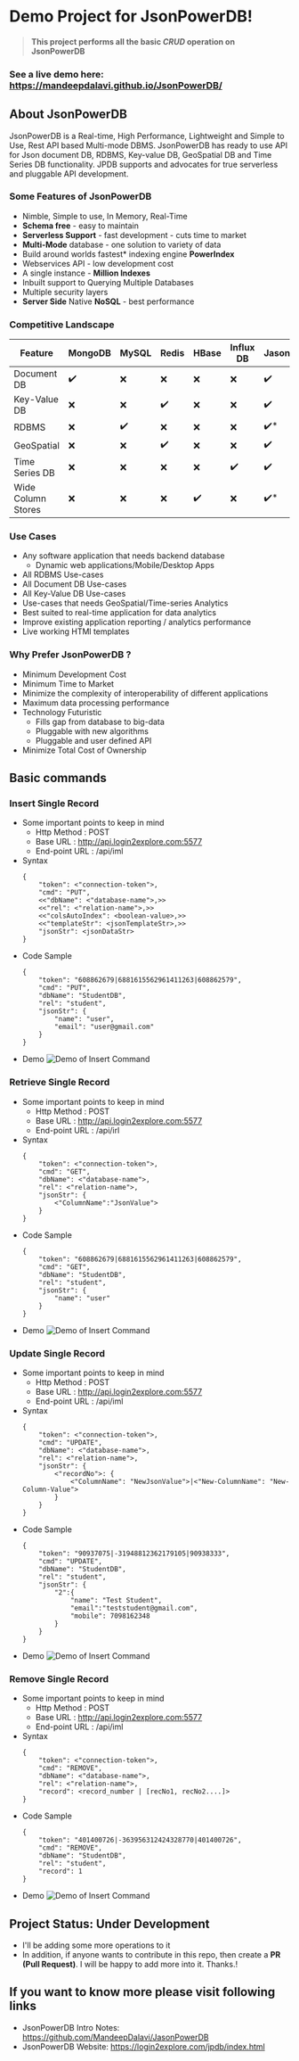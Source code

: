 # Demo Project for JsonPowerDB!

> #### This project performs all the basic *CRUD* operation on JsonPowerDB

### See a live demo here: https://mandeepdalavi.github.io/JsonPowerDB/

## About JsonPowerDB
JsonPowerDB is a Real-time, High Performance, Lightweight and Simple to Use, Rest API based Multi-mode DBMS. JsonPowerDB has ready to use API for Json document DB, RDBMS, Key-value DB, GeoSpatial DB and Time Series DB functionality. JPDB supports and advocates for true serverless and pluggable API development.

### Some Features of JsonPowerDB
- Nimble, Simple to use, In Memory, Real-Time
- **Schema free** - easy to maintain
- **Serverless Support** - fast development - cuts time to market
- **Multi-Mode** database - one solution to variety of data
- Build around worlds fastest* indexing engine **PowerIndex**
- Webservices API - low development cost
- A single instance - **Million Indexes**
- Inbuilt support to Querying Multiple Databases
- Multiple security layers
- **Server Side** Native **NoSQL** - best performance

### Competitive Landscape
|Feature| MongoDB | MySQL | Redis | HBase | Influx DB | JasonPowerDB |
|--|--|--|--|--|--|--|
| Document DB | ✔️ | ❌ | ❌ | ❌ | ❌ | ✔️ |
| Key-Value DB | ❌ | ❌ | ✔️ | ❌ | ❌ | ✔️ |
| RDBMS | ❌ | ✔️ | ❌ | ❌ | ❌ | ✔️* |
| GeoSpatial | ❌ | ❌ | ✔️ | ❌ | ❌ | ✔️ |
| Time Series DB | ❌ | ❌ | ❌ | ❌ | ✔️ | ✔️ |
| Wide Column Stores | ❌ | ❌ | ❌ | ✔️ | ❌ | ✔️* |

### Use Cases
- Any software application that needs backend database
	- Dynamic web applications/Mobile/Desktop Apps
- All RDBMS Use-cases
- All Document DB Use-cases
- All Key-Value DB Use-cases
- Use-cases that needs GeoSpatial/Time-series Analytics
- Best suited to real-time application for data analytics
- Improve existing application reporting / analytics performance
- Live working HTMl templates

### Why Prefer JsonPowerDB ?
- Minimum Development Cost
- Minimum Time to Market
- Minimize the complexity of interoperability of different applications
- Maximum data processing performance
- Technology Futuristic
	- Fills gap from database to big-data
	- Pluggable with new algorithms
	- Pluggable and user defined API
- Minimize Total Cost of Ownership

## Basic commands

### Insert Single Record
- Some important points to keep in mind
	- Http Method : POST
	- Base URL : http://api.login2explore.com:5577
	- End-point URL : /api/iml 
- Syntax
	```
	{
		"token": <"connection-token">,
		"cmd": "PUT",
		<<"dbName": <"database-name">,>>
		<<"rel": <"relation-name">,>>
		<<"colsAutoIndex": <boolean-value>,>>
		<<"templateStr": <jsonTemplateStr>,>>
		"jsonStr": <jsonDataStr>
	}
	```
- Code Sample
	```
	{
		"token": "608862679|6881615562961411263|608862579",
		"cmd": "PUT",
		"dbName": "StudentDB",
		"rel": "student",
		"jsonStr": {
			"name": "user",
			"email": "user@gmail.com"
		}
	}
	```
- Demo
![Demo of Insert Command](/images/screenshots/insert.gif)


### Retrieve Single Record
- Some important points to keep in mind
	- Http Method : POST
	- Base URL : http://api.login2explore.com:5577
	- End-point URL : /api/irl 
- Syntax
	```
	{
		"token": <"connection-token">,
		"cmd": "GET",
		"dbName": <"database-name">,
		"rel": <"relation-name">,
		"jsonStr": {
			<"ColumnName":"JsonValue">
    	}
	}
	```
- Code Sample
	```
	{
		"token": "608862679|6881615562961411263|608862579",
		"cmd": "GET",
		"dbName": "StudentDB",
		"rel": "student",
		"jsonStr": {
			"name": "user"
		}
	}
	```
- Demo
![Demo of Insert Command](/images/screenshots/retrieve.gif)


### Update Single Record
- Some important points to keep in mind
	- Http Method : POST
	- Base URL : http://api.login2explore.com:5577
	- End-point URL : /api/iml 
- Syntax
	```
	{
		"token": <"connection-token">,
		"cmd": "UPDATE",
		"dbName": <"database-name">,
		"rel": <"relation-name">,
		"jsonStr": {
			<"recordNo">: {
				<"ColumnName": "NewJsonValue">|<"New-ColumnName": "New-Column-Value">
			}
		}
	}
	```
- Code Sample
	```
	{
		"token": "90937075|-31948812362179105|90938333",
		"cmd": "UPDATE",
		"dbName": "StudentDB",
		"rel": "student",
		"jsonStr": {
			"2":{
				"name": "Test Student",
				"email":"teststudent@gmail.com",
				"mobile": 7098162348
			}
		}
	}
	```
- Demo
![Demo of Insert Command](/images/screenshots/update.gif)


### Remove Single Record
- Some important points to keep in mind
	- Http Method : POST
	- Base URL : http://api.login2explore.com:5577
	- End-point URL : /api/iml 
- Syntax
	```
	{
		"token": <"connection-token">,
		"cmd": "REMOVE",
		"dbName": <"database-name">,
		"rel": <"relation-name">,
		"record": <record_number | [recNo1, recNo2....]>
	}
	```
- Code Sample
	```
	{
		"token": "401400726|-363956312424328770|401400726",
		"cmd": "REMOVE",
		"dbName": "StudentDB",
		"rel": "student",
		"record": 1
	}
	```
- Demo
![Demo of Insert Command](/images/screenshots/remove.gif)


## Project Status: Under Development
- I'll be adding some more operations to it
- In addition, if anyone wants to contribute in this repo, then create a **PR (Pull Request)**. I will be happy to add more into it. Thanks.!

## If you want to know more please visit following links
- JsonPowerDB Intro Notes: <https://github.com/MandeepDalavi/JasonPowerDB>
- JsonPowerDB Website: <https://login2explore.com/jpdb/index.html>
